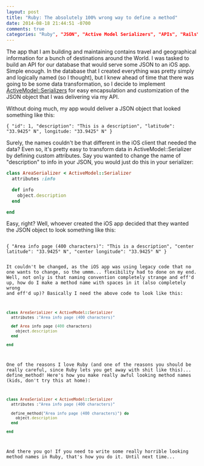 ```yaml
---
layout: post
title: "Ruby: The absolutely 100% wrong way to define a method"
date: 2014-08-18 21:44:51 -0700
comments: true
categories: "Ruby", "JSON", "Active Model Serializers", "APIs", "Rails"
---
```


The app that I am building and maintaining contains travel and geographical information for a bunch of destinations around the World. I was tasked to build an API for our database that would serve some JSON to an iOS app. Simple enough. In the database that I created everything was pretty simply and logically named (so I thought), but I knew ahead of time that there was going to be some data transformation, so I decide to implement [ActiveModel::Serializers](https://github.com/rails-api/active_model_serializers) for easy encapsulation and customization of the JSON object that I was delivering via my API.

Without doing much, my app would deliver a JSON object that looked something like this:

<code>{ "id": 1, "description": "This is a description", "latitude": "33.9425° N", longitude: "33.9425° N" }</code>

Surely, the names couldn't be that different in the iOS client that needed the data? Even so, it's pretty easy to transform data in ActiveModel::Serializer by defining custom attributes. Say you wanted to change the name of "description" to info in your JSON, you would just do this in your serializer:
``` ruby
class AreaSerializer < ActiveModel::Serializer
  attributes :info

  def info
    object.description
  end

end
```
Easy, right? Well, whoever created the iOS app decided that they wanted the JSON object to look something like this:

<code>
{ "Area info page (400 characters)": "This is a description", "center latitude": "33.9425° N", "center longitude": "33.9425° N" }

It couldn't be changed, as the iOS app was using legacy code that no one wants to change, so the ummm... flexibility had to done on my end. Well, not only is that naming convention completely strange and eff'd up, how do I make a method name with spaces in it (also completely wrong and eff'd up)? Basically I need the above code to look like this:

``` ruby
class AreaSerializer < ActiveModel::Serializer
  attributes :"Area info page (400 characters)"

  def Area info page (400 characters)
    object.description
  end

end
```

One of the reasons I love Ruby (and one of the reasons you should be really careful, since Ruby lets you get away with shit like this)... define_method! Here's how you make really awful looking method names (kids, don't try this at home):

``` ruby
class AreaSerializer < ActiveModel::Serializer
  attributes :"Area info page (400 characters)"

  define_method("Area info page (400 characters)") do
    object.description
  end

end
```
And there you go! If you need to write some really horrible looking method names in Ruby, that's how you do it. Until next time...
